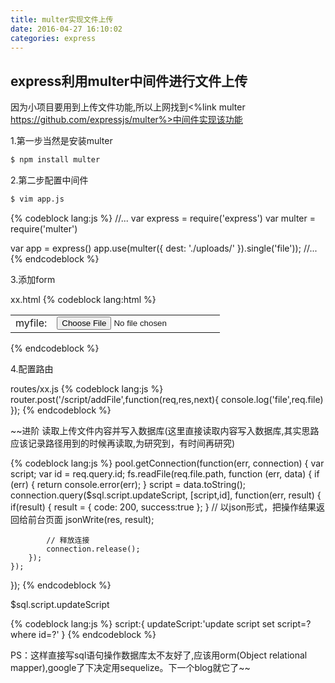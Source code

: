 ```yaml
---
title: multer实现文件上传
date: 2016-04-27 16:10:02
categories: express
---
```

## express利用multer中间件进行文件上传
因为小项目要用到上传文件功能,所以上网找到<%link multer https://github.com/expressjs/multer%>中间件实现该功能

1.第一步当然是安装multer
```bash
$ npm install multer
```
2.第二步配置中间件
```bash
$ vim app.js
```
{% codeblock lang:js %}
//...
var express = require('express')
var multer  = require('multer')

var app = express()
app.use(multer({
    dest: './uploads/'
}).single('file'));
//...
{% endcodeblock %}

3.添加form

xx.html
{% codeblock lang:html %}
<form action="/" method="post" enctype='multipart/form-data'>
  <table align="center">
      <tr>
          <td>myfile:</td>
          <td>
              <input type="file" name="file">
          </td>
      </tr>
  </table>
</form>
{% endcodeblock %}

4.配置路由

routes/xx.js
{% codeblock lang:js %}
router.post('/script/addFile',function(req,res,next){
    console.log('file',req.file)
});
{% endcodeblock %}

~~进阶
读取上传文件内容并写入数据库(这里直接读取内容写入数据库,其实思路应该记录路径用到的时候再读取,为研究到，有时间再研究)

{% codeblock lang:js %}
pool.getConnection(function(err, connection) {
    var script;
    var id = req.query.id;
    fs.readFile(req.file.path, function (err, data) {
        if (err) {
            return console.error(err);
        }
        script = data.toString();
        connection.query($sql.script.updateScript, [script,id], function(err, result) {
            if(result) {
                result = {
                    code: 200,
                    success:true
                };
            }
            // 以json形式，把操作结果返回给前台页面
            jsonWrite(res, result);

            // 释放连接
            connection.release();
        });
    });
});
{% endcodeblock %}

$sql.script.updateScript

{% codeblock lang:js %}
script:{
    updateScript:'update script set script=? where id=?'
}
{% endcodeblock %}

PS：这样直接写sql语句操作数据库太不友好了,应该用orm(Object relational mapper),google了下决定用sequelize。下一个blog就它了~~
